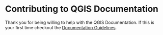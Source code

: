Contributing to QGIS Documentation
=============

Thank you for being willing to help with the QGIS Documentation.  If this is your
first time checkout the [Documentation Guidelines][1].

[1]: http://docs.qgis.org/testing/en/docs/documentation_guidelines/first_contribution.html.
